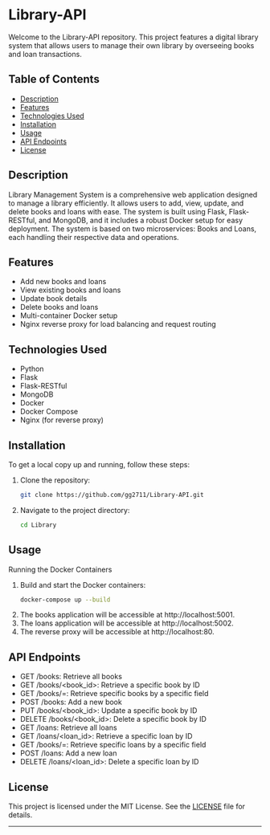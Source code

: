 # Library-API
Welcome to the Library-API repository. This project features a digital library system that allows users to manage their own library by overseeing books and loan transactions.

## Table of Contents

- [Description](#description)
- [Features](#features)
- [Technologies Used](#technologies-used)
- [Installation](#installation)
- [Usage](#usage)
- [API Endpoints](#API-Endpoints)
- [License](#license)

## Description

Library Management System is a comprehensive web application designed to manage a library efficiently. It allows users to add, view, update, and delete books and loans with ease. The system is built using Flask, Flask-RESTful, and MongoDB, and it includes a robust Docker setup for easy deployment. The system is based on two microservices: Books and Loans, each handling their respective data and operations.

## Features

- Add new books and loans
- View existing books and loans
- Update book details
- Delete books and loans
- Multi-container Docker setup
- Nginx reverse proxy for load balancing and request routing

## Technologies Used

- Python
- Flask
- Flask-RESTful
- MongoDB
- Docker
- Docker Compose
- Nginx (for reverse proxy)

## Installation

To get a local copy up and running, follow these steps:

1. Clone the repository:
   ```bash
   git clone https://github.com/gg2711/Library-API.git
   ```
2. Navigate to the project directory:
    ```bash
    cd Library
    ```

## Usage

Running the Docker Containers

1. Build and start the Docker containers:
   ```bash
   docker-compose up --build
   ```
2. The books application will be accessible at http://localhost:5001.
3. The loans application will be accessible at http://localhost:5002.
4. The reverse proxy will be accessible at http://localhost:80.

## API Endpoints

- GET /books: Retrieve all books
- GET /books/<book_id>: Retrieve a specific book by ID
- GET /books/<field>=<value>: Retrieve specific books by a specific field
- POST /books: Add a new book
- PUT /books/<book_id>: Update a specific book by ID
- DELETE /books/<book_id>: Delete a specific book by ID
- GET /loans: Retrieve all loans
- GET /loans/<loan_id>: Retrieve a specific loan by ID
- GET /books/<field>=<value>: Retrieve specific loans by a specific field
- POST /loans: Add a new loan
- DELETE /loans/<loan_id>: Delete a specific loan by ID

## License

This project is licensed under the MIT License. See the [LICENSE](LICENSE) file for details.

---
